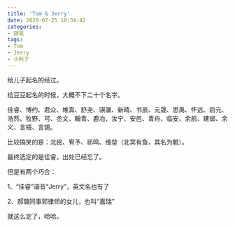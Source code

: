 ```yaml
---
title: 'Tom & Jerry'
date: 2020-07-25 10:34:42
categories:
- 随笔
tags:
- Tom
- Jerry
- 小耗子
---
```


给儿子起名的经过。

<!-- more -->

给豆豆起名的时候，大概不下二十个名字。

佳睿、博约、君众、帷真、舒尧、骐骥、新晴、书辰、元晟、思禹、怀远、启元、浩然、牧野、可、丞文、翰青、鹿冶、汝宁、安邑、青舟、临安、余航、建邺、余义、言梧、言锡。

比较搞笑的是：北铭、宥予、祁鸣、维堃（北冥有鱼，其名为鲲）。

最终选定的是佳睿，出处已经忘了。

但是有两个巧合：

1、“佳睿”谐音“Jerry”，英文名也有了

2、郝璐同事郭律师的女儿，也叫“嘉瑞”

就这么定了，哈哈。
